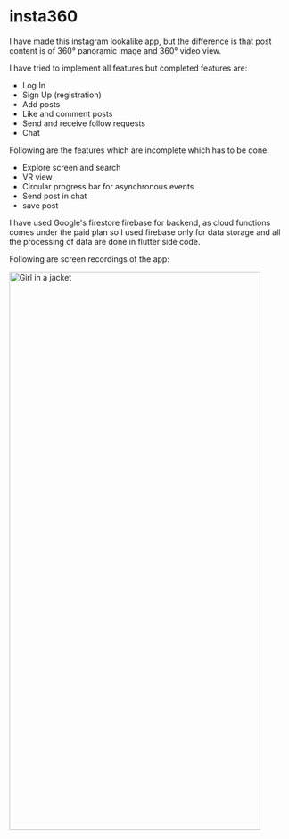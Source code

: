 # insta360

I have made this instagram lookalike app, but the difference is that post content is of 360° panoramic image and 360° video view.

I have tried to implement all features but completed features are:
- Log In
- Sign Up (registration)
- Add posts
- Like and comment posts
- Send and receive follow requests
- Chat


Following are the features which are incomplete which has to be done:
- Explore screen and search
- VR view
- Circular progress bar for asynchronous events
- Send post in chat
- save post

I have used Google's firestore firebase for backend, as cloud functions comes under the paid plan so I used firebase only for data storage and all the processing of data are done in flutter side code.

Following are screen recordings of the app:




[<img src="https://firebasestorage.googleapis.com/v0/b/ig360-9e6bc.appspot.com/o/github%2FInsta360%2FMain%20screen.png?alt=media&token=11c23010-f39c-4fc0-b86b-ff0a321650c5&_gl=1*adfl11*_ga*MTcwMDE5Nzc1NC4xNjczNzc5OTQ0*_ga_CW55HF8NVT*MTY5OTM5MDUwMi4xMjIuMS4xNjk5MzkxMDg0LjU4LjAuMA...png" target="_blank" alt="Girl in a jacket" width="450" height="1000">](https://drive.google.com/file/d/15bfuewx8UXMsQU_ShDvTW3nvPD4NX6lh/view?usp=sharing)
